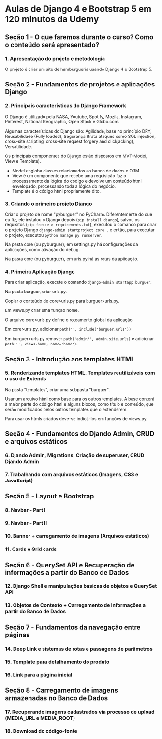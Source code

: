 # Aulas de Django 4 e Bootstrap 5 em 120 minutos da Udemy

## Seção 1 - O que faremos durante o curso? Como o conteúdo será apresentado?

### 1. Apresentação do projeto e metodologia
O projeto é criar um site de hamburgueria usando Django 4 e Bootstrap 5.


## Seção 2 - Fundamentos de projetos e aplicações Django

### 2. Principais características do Django Framework
O Django é utilizado pela NASA, Youtube, Spotify, Mozila, Instagram, Pinterest, National Geographic, Open Stack e Globo.com.

Algumas características do Django são: Agilidade, base no princípio DRY, Reusabilidade (Fully loaded), Segurança (trata ataques como SQL injection, cross-site scripting, cross-site request forgery and clickjacking), Versatilidade.

Os principais componentes do Django estão dispostos em MVT(Model, View e Template). 
- Model engloba classes relacionados ao banco de dados e ORM.
- View é um componente que recebe uma requisição faz o processamento da lógica do código e devolve um conteúdo html 
envelopado, processando toda a lógica do negócio.
- Template é o código html propriamente dito. 

### 3. Criando o primeiro projeto Django
Criar o projeto de nome "pyburguer" no PyCharm. 
Diferentemente do que eu fiz, ele instalou o Django depois (`pip install django`), 
salvou os requisitos (`pip freeze > requirements.txt`), 
executou o comando para criar o projeto Django `django-admin startproject core .`
e então, para executar o projeto, executou `python manage.py runserver`.

Na pasta core (ou pyburguer), em settings.py há configurações da aplicações, como ativação do debug.

Na pasta core (ou pyburguer), em urls.py há as rotas da aplicação.

### 4. Primeira Aplicação Django 
Para criar aplicação, execute o comando `django-admin startapp burguer`.

Na pasta burguer, criar urls.py.

Copiar o conteúdo de core>urls.py para burguer>urls.py.

Em views.py criar uma função home.

O arquivo core>urls.py define o roteamento global da aplicação. 

Em core>urls.py, adicionar `path('', include('burguer.urls'))` 

Em burguer>urls.py remover `path('admin/', admin.site.urls)` e adicionar `path('', views.home, name='home')`.


## Seção 3 - Introdução aos templates HTML

### 5. Renderizando templates HTML. Templates reutilizáveis com o uso de Extends
Na pasta "templates", criar uma subpasta "burguer".

Usar um arquivo html como base para os outros templates. 
A base conterá a maior parte do código html e alguns blocos, como título e conteúdo, que serão modificados pelos outros
templates que o extenderem.

Para usar os htmls criados deve-se indicá-los em funções de views.py.


## Seção 4 - Fundamentos do Djando Admin, CRUD e arquivos estáticos

### 6. Djando Admin, Migrations, Criação de superuser, CRUD Djando Admin


### 7. Trabalhando com arquivos estáticos (Imagens, CSS e JavaScript)


## Seção 5 - Layout e Bootstrap

### 8. Navbar - Part I

### 9. Navbar - Part II

### 10. Banner + carregamento de imagens (Arquivos estáticos)

### 11. Cards e Grid cards


## Seção 6 - QuerySet API e Recuperação de informações a partir do Banco de Dados

### 12. Django Shell e manipulações básicas de objetos e QuerySet API

### 13. Objetos de Contexto + Carregamento de informações a partir do Banco de Dados


## Seção 7 - Fundamentos da navegação entre páginas

### 14. Deep Link e sistemas de rotas e passagens de parâmetros

### 15. Template para detalhamento do produto

### 16. Link para a página inicial


## Seção 8 - Carregamento de imagens armazenadas no Banco de Dados

### 17. Recuperando imagens cadastrados via processo de upload (MEDIA_URL e MEDIA_ROOT)

### 18. Download do código-fonte